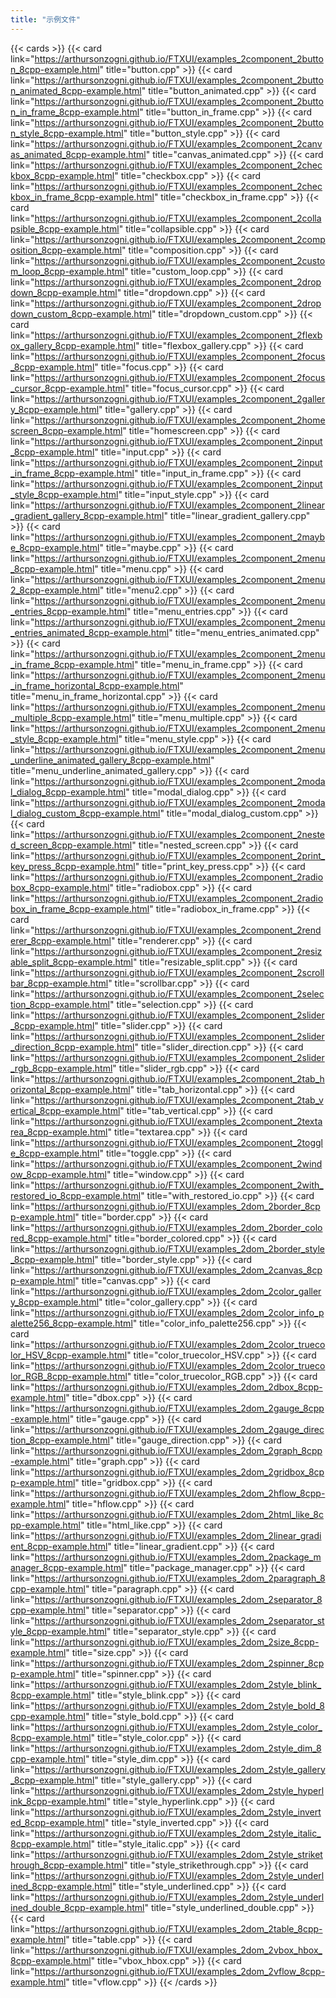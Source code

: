 ```yaml
---
title: "示例文件"
---
```


{{< cards >}}
    {{< card link="https://arthursonzogni.github.io/FTXUI/examples_2component_2button_8cpp-example.html" title="button.cpp" >}}
    {{< card link="https://arthursonzogni.github.io/FTXUI/examples_2component_2button_animated_8cpp-example.html" title="button_animated.cpp" >}}
    {{< card link="https://arthursonzogni.github.io/FTXUI/examples_2component_2button_in_frame_8cpp-example.html" title="button_in_frame.cpp" >}}
    {{< card link="https://arthursonzogni.github.io/FTXUI/examples_2component_2button_style_8cpp-example.html" title="button_style.cpp" >}}
    {{< card link="https://arthursonzogni.github.io/FTXUI/examples_2component_2canvas_animated_8cpp-example.html" title="canvas_animated.cpp" >}}
    {{< card link="https://arthursonzogni.github.io/FTXUI/examples_2component_2checkbox_8cpp-example.html" title="checkbox.cpp" >}}
    {{< card link="https://arthursonzogni.github.io/FTXUI/examples_2component_2checkbox_in_frame_8cpp-example.html" title="checkbox_in_frame.cpp" >}}
    {{< card link="https://arthursonzogni.github.io/FTXUI/examples_2component_2collapsible_8cpp-example.html" title="collapsible.cpp" >}}
    {{< card link="https://arthursonzogni.github.io/FTXUI/examples_2component_2composition_8cpp-example.html" title="composition.cpp" >}}
    {{< card link="https://arthursonzogni.github.io/FTXUI/examples_2component_2custom_loop_8cpp-example.html" title="custom_loop.cpp" >}}
    {{< card link="https://arthursonzogni.github.io/FTXUI/examples_2component_2dropdown_8cpp-example.html" title="dropdown.cpp" >}}
    {{< card link="https://arthursonzogni.github.io/FTXUI/examples_2component_2dropdown_custom_8cpp-example.html" title="dropdown_custom.cpp" >}}
    {{< card link="https://arthursonzogni.github.io/FTXUI/examples_2component_2flexbox_gallery_8cpp-example.html" title="flexbox_gallery.cpp" >}}
    {{< card link="https://arthursonzogni.github.io/FTXUI/examples_2component_2focus_8cpp-example.html" title="focus.cpp" >}}
    {{< card link="https://arthursonzogni.github.io/FTXUI/examples_2component_2focus_cursor_8cpp-example.html" title="focus_cursor.cpp" >}}
    {{< card link="https://arthursonzogni.github.io/FTXUI/examples_2component_2gallery_8cpp-example.html" title="gallery.cpp" >}}
    {{< card link="https://arthursonzogni.github.io/FTXUI/examples_2component_2homescreen_8cpp-example.html" title="homescreen.cpp" >}}
    {{< card link="https://arthursonzogni.github.io/FTXUI/examples_2component_2input_8cpp-example.html" title="input.cpp" >}}
    {{< card link="https://arthursonzogni.github.io/FTXUI/examples_2component_2input_in_frame_8cpp-example.html" title="input_in_frame.cpp" >}}
    {{< card link="https://arthursonzogni.github.io/FTXUI/examples_2component_2input_style_8cpp-example.html" title="input_style.cpp" >}}
    {{< card link="https://arthursonzogni.github.io/FTXUI/examples_2component_2linear_gradient_gallery_8cpp-example.html" title="linear_gradient_gallery.cpp" >}}
    {{< card link="https://arthursonzogni.github.io/FTXUI/examples_2component_2maybe_8cpp-example.html" title="maybe.cpp" >}}
    {{< card link="https://arthursonzogni.github.io/FTXUI/examples_2component_2menu_8cpp-example.html" title="menu.cpp" >}}
    {{< card link="https://arthursonzogni.github.io/FTXUI/examples_2component_2menu2_8cpp-example.html" title="menu2.cpp" >}}
    {{< card link="https://arthursonzogni.github.io/FTXUI/examples_2component_2menu_entries_8cpp-example.html" title="menu_entries.cpp" >}}
    {{< card link="https://arthursonzogni.github.io/FTXUI/examples_2component_2menu_entries_animated_8cpp-example.html" title="menu_entries_animated.cpp" >}}
    {{< card link="https://arthursonzogni.github.io/FTXUI/examples_2component_2menu_in_frame_8cpp-example.html" title="menu_in_frame.cpp" >}}
    {{< card link="https://arthursonzogni.github.io/FTXUI/examples_2component_2menu_in_frame_horizontal_8cpp-example.html" title="menu_in_frame_horizontal.cpp" >}}
    {{< card link="https://arthursonzogni.github.io/FTXUI/examples_2component_2menu_multiple_8cpp-example.html" title="menu_multiple.cpp" >}}
    {{< card link="https://arthursonzogni.github.io/FTXUI/examples_2component_2menu_style_8cpp-example.html" title="menu_style.cpp" >}}
    {{< card link="https://arthursonzogni.github.io/FTXUI/examples_2component_2menu_underline_animated_gallery_8cpp-example.html" title="menu_underline_animated_gallery.cpp" >}}
    {{< card link="https://arthursonzogni.github.io/FTXUI/examples_2component_2modal_dialog_8cpp-example.html" title="modal_dialog.cpp" >}}
    {{< card link="https://arthursonzogni.github.io/FTXUI/examples_2component_2modal_dialog_custom_8cpp-example.html" title="modal_dialog_custom.cpp" >}}
    {{< card link="https://arthursonzogni.github.io/FTXUI/examples_2component_2nested_screen_8cpp-example.html" title="nested_screen.cpp" >}}
    {{< card link="https://arthursonzogni.github.io/FTXUI/examples_2component_2print_key_press_8cpp-example.html" title="print_key_press.cpp" >}}
    {{< card link="https://arthursonzogni.github.io/FTXUI/examples_2component_2radiobox_8cpp-example.html" title="radiobox.cpp" >}}
    {{< card link="https://arthursonzogni.github.io/FTXUI/examples_2component_2radiobox_in_frame_8cpp-example.html" title="radiobox_in_frame.cpp" >}}
    {{< card link="https://arthursonzogni.github.io/FTXUI/examples_2component_2renderer_8cpp-example.html" title="renderer.cpp" >}}
    {{< card link="https://arthursonzogni.github.io/FTXUI/examples_2component_2resizable_split_8cpp-example.html" title="resizable_split.cpp" >}}
    {{< card link="https://arthursonzogni.github.io/FTXUI/examples_2component_2scrollbar_8cpp-example.html" title="scrollbar.cpp" >}}
    {{< card link="https://arthursonzogni.github.io/FTXUI/examples_2component_2selection_8cpp-example.html" title="selection.cpp" >}}
    {{< card link="https://arthursonzogni.github.io/FTXUI/examples_2component_2slider_8cpp-example.html" title="slider.cpp" >}}
    {{< card link="https://arthursonzogni.github.io/FTXUI/examples_2component_2slider_direction_8cpp-example.html" title="slider_direction.cpp" >}}
    {{< card link="https://arthursonzogni.github.io/FTXUI/examples_2component_2slider_rgb_8cpp-example.html" title="slider_rgb.cpp" >}}
    {{< card link="https://arthursonzogni.github.io/FTXUI/examples_2component_2tab_horizontal_8cpp-example.html" title="tab_horizontal.cpp" >}}
    {{< card link="https://arthursonzogni.github.io/FTXUI/examples_2component_2tab_vertical_8cpp-example.html" title="tab_vertical.cpp" >}}
    {{< card link="https://arthursonzogni.github.io/FTXUI/examples_2component_2textarea_8cpp-example.html" title="textarea.cpp" >}}
    {{< card link="https://arthursonzogni.github.io/FTXUI/examples_2component_2toggle_8cpp-example.html" title="toggle.cpp" >}}
    {{< card link="https://arthursonzogni.github.io/FTXUI/examples_2component_2window_8cpp-example.html" title="window.cpp" >}}
    {{< card link="https://arthursonzogni.github.io/FTXUI/examples_2component_2with_restored_io_8cpp-example.html" title="with_restored_io.cpp" >}}
    {{< card link="https://arthursonzogni.github.io/FTXUI/examples_2dom_2border_8cpp-example.html" title="border.cpp" >}}
    {{< card link="https://arthursonzogni.github.io/FTXUI/examples_2dom_2border_colored_8cpp-example.html" title="border_colored.cpp" >}}
    {{< card link="https://arthursonzogni.github.io/FTXUI/examples_2dom_2border_style_8cpp-example.html" title="border_style.cpp" >}}
    {{< card link="https://arthursonzogni.github.io/FTXUI/examples_2dom_2canvas_8cpp-example.html" title="canvas.cpp" >}}
    {{< card link="https://arthursonzogni.github.io/FTXUI/examples_2dom_2color_gallery_8cpp-example.html" title="color_gallery.cpp" >}}
    {{< card link="https://arthursonzogni.github.io/FTXUI/examples_2dom_2color_info_palette256_8cpp-example.html" title="color_info_palette256.cpp" >}}
    {{< card link="https://arthursonzogni.github.io/FTXUI/examples_2dom_2color_truecolor_HSV_8cpp-example.html" title="color_truecolor_HSV.cpp" >}}
    {{< card link="https://arthursonzogni.github.io/FTXUI/examples_2dom_2color_truecolor_RGB_8cpp-example.html" title="color_truecolor_RGB.cpp" >}}
    {{< card link="https://arthursonzogni.github.io/FTXUI/examples_2dom_2dbox_8cpp-example.html" title="dbox.cpp" >}}
    {{< card link="https://arthursonzogni.github.io/FTXUI/examples_2dom_2gauge_8cpp-example.html" title="gauge.cpp" >}}
    {{< card link="https://arthursonzogni.github.io/FTXUI/examples_2dom_2gauge_direction_8cpp-example.html" title="gauge_direction.cpp" >}}
    {{< card link="https://arthursonzogni.github.io/FTXUI/examples_2dom_2graph_8cpp-example.html" title="graph.cpp" >}}
    {{< card link="https://arthursonzogni.github.io/FTXUI/examples_2dom_2gridbox_8cpp-example.html" title="gridbox.cpp" >}}
    {{< card link="https://arthursonzogni.github.io/FTXUI/examples_2dom_2hflow_8cpp-example.html" title="hflow.cpp" >}}
    {{< card link="https://arthursonzogni.github.io/FTXUI/examples_2dom_2html_like_8cpp-example.html" title="html_like.cpp" >}}
    {{< card link="https://arthursonzogni.github.io/FTXUI/examples_2dom_2linear_gradient_8cpp-example.html" title="linear_gradient.cpp" >}}
    {{< card link="https://arthursonzogni.github.io/FTXUI/examples_2dom_2package_manager_8cpp-example.html" title="package_manager.cpp" >}}
    {{< card link="https://arthursonzogni.github.io/FTXUI/examples_2dom_2paragraph_8cpp-example.html" title="paragraph.cpp" >}}
    {{< card link="https://arthursonzogni.github.io/FTXUI/examples_2dom_2separator_8cpp-example.html" title="separator.cpp" >}}
    {{< card link="https://arthursonzogni.github.io/FTXUI/examples_2dom_2separator_style_8cpp-example.html" title="separator_style.cpp" >}}
    {{< card link="https://arthursonzogni.github.io/FTXUI/examples_2dom_2size_8cpp-example.html" title="size.cpp" >}}
    {{< card link="https://arthursonzogni.github.io/FTXUI/examples_2dom_2spinner_8cpp-example.html" title="spinner.cpp" >}}
    {{< card link="https://arthursonzogni.github.io/FTXUI/examples_2dom_2style_blink_8cpp-example.html" title="style_blink.cpp" >}}
    {{< card link="https://arthursonzogni.github.io/FTXUI/examples_2dom_2style_bold_8cpp-example.html" title="style_bold.cpp" >}}
    {{< card link="https://arthursonzogni.github.io/FTXUI/examples_2dom_2style_color_8cpp-example.html" title="style_color.cpp" >}}
    {{< card link="https://arthursonzogni.github.io/FTXUI/examples_2dom_2style_dim_8cpp-example.html" title="style_dim.cpp" >}}
    {{< card link="https://arthursonzogni.github.io/FTXUI/examples_2dom_2style_gallery_8cpp-example.html" title="style_gallery.cpp" >}}
    {{< card link="https://arthursonzogni.github.io/FTXUI/examples_2dom_2style_hyperlink_8cpp-example.html" title="style_hyperlink.cpp" >}}
    {{< card link="https://arthursonzogni.github.io/FTXUI/examples_2dom_2style_inverted_8cpp-example.html" title="style_inverted.cpp" >}}
    {{< card link="https://arthursonzogni.github.io/FTXUI/examples_2dom_2style_italic_8cpp-example.html" title="style_italic.cpp" >}}
    {{< card link="https://arthursonzogni.github.io/FTXUI/examples_2dom_2style_strikethrough_8cpp-example.html" title="style_strikethrough.cpp" >}}
    {{< card link="https://arthursonzogni.github.io/FTXUI/examples_2dom_2style_underlined_8cpp-example.html" title="style_underlined.cpp" >}}
    {{< card link="https://arthursonzogni.github.io/FTXUI/examples_2dom_2style_underlined_double_8cpp-example.html" title="style_underlined_double.cpp" >}}
    {{< card link="https://arthursonzogni.github.io/FTXUI/examples_2dom_2table_8cpp-example.html" title="table.cpp" >}}
    {{< card link="https://arthursonzogni.github.io/FTXUI/examples_2dom_2vbox_hbox_8cpp-example.html" title="vbox_hbox.cpp" >}}
    {{< card link="https://arthursonzogni.github.io/FTXUI/examples_2dom_2vflow_8cpp-example.html" title="vflow.cpp" >}}
{{< /cards >}}